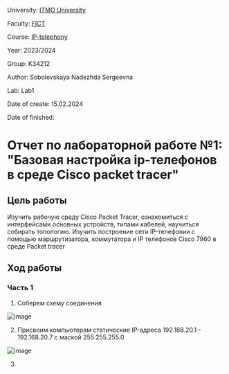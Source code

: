 University: [ITMO University](https://itmo.ru/ru/)

Faculty: [FICT](https://fict.itmo.ru)

Course: [IP-telephony](https://github.com/itmo-ict-faculty/ip-telephony)

Year: 2023/2024

Group: K34212

Author: Sobolevskaya Nadezhda Sergeevna

Lab: Lab1

Date of create: 15.02.2024

Date of finished: 

# Отчет по лабораторной работе №1: "Базовая настройка ip-телефонов в среде Сisco packet tracer"

## Цель работы

Изучить рабочую среду Cisco Packet Tracer, ознакомиться с интерфейсами основных устройств, типами кабелей, научиться собирать топологию. Изучить построение сети IP-телефонии с помощью маршрутизатора, коммутатора и IP телефонов Cisco 7960 в среде Packet tracer

## Ход работы

### Часть 1

1. Соберем схему соединения

![image](https://github.com/NadiaSob/2023_2024-ip-telephony-k34212-sobolevskaya-n-s/assets/43678322/9b1d913d-4612-489b-b2aa-d403e05e94fe)

2. Присвоим компьютерам статические IP-адреса 192.168.20.1 - 192.168.20.7 с маской 255.255.255.0

![image](https://github.com/NadiaSob/2023_2024-ip-telephony-k34212-sobolevskaya-n-s/assets/43678322/f98d4e83-b635-487b-9a59-d1affa4ced75)

3. 

